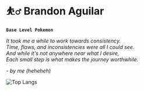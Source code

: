 # ⛹️‍♂️ Brandon Aguilar

**`Base Level Pokemon`**

*It took me a while to work towards consistency.* <br>
*Time, flaws, and inconsistencies were all I could see.* <br>
*And while it's not anywhere near what I desire,* <br>
*Each small step is what makes the journey worthwhile.* <br>

*- by me (heheheh)*

<!-- [![GitHub Streak](https://github-readme-streak-stats.herokuapp.com?user=brando008&theme=tokyonight&exclude_days=Sat)](https://git.io/streak-stats) --!>

<!-- [![Anurag's GitHub stats](https://github-readme-stats.vercel.app/api?username=brando008&show_icons=true&theme=tokyonight&rank_icon=github)](https://github.com/anuraghazra/github-readme-stats) -->

![Top Langs](https://github-readme-stats.vercel.app/api/top-langs/?username=brando008&layout=compact&theme=tokyonight)
